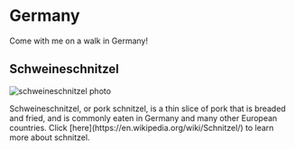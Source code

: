 # Germany
Come with me on a walk in Germany!
## Schweineschnitzel
![schweineschnitzel photo](!/path/to/https://github.com/laurynrw/Germany/assets/145382353/d6910125-cead-499b-b7f4-4cb95503e2d6)
<p> Schweineschnitzel, or pork schnitzel, is a thin slice of pork that is breaded and fried, and is commonly eaten in Germany and many other European countries. Click [here](https://en.wikipedia.org/wiki/Schnitzel/) to learn more about schnitzel. </p>
